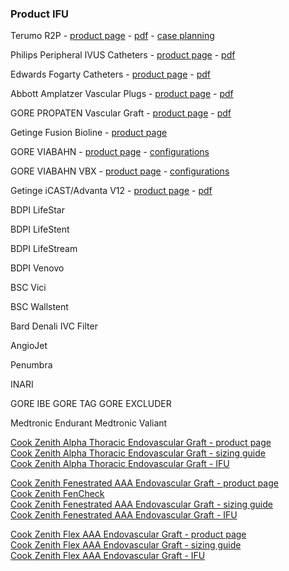 ### Product IFU

Terumo R2P - [product page](https://www.terumois.com/procedural-solutions/r2p-portfolio.html) - [pdf](https://www.terumois.com/content/dam/terumo-www/global-shared/terumo-tis/en-us/procedural/r2p/R2P-Portfolio-Brochure.pdf) - [case planning](https://www.terumois.com/content/dam/terumo-www/global-shared/terumo-tis/en-us/procedural/ravi/Radial-Case-Planning-Form.pdf)

Philips Peripheral IVUS Catheters - [product page](https://www.usa.philips.com/healthcare/education-resources/technologies/igt/intravascular-ultrasound-ivus/peripheral/peripheral-ivus) - [pdf](https://www.documents.philips.com/assets/20180215/4df65d5bd1454f7ebf00a888015e4ada.pdf)

Edwards Fogarty Catheters - [product page](https://www.edwards.com/devices/catheters/clot-management) - [pdf](https://edwardsprod.blob.core.windows.net/media/Br/devices/catheters/clot%20management/fogartyclotmanagement.pdf)

Abbott Amplatzer Vascular Plugs - [product page](https://www.cardiovascular.abbott/int/en/hcp/products/peripheral-intervention/amplatzer-family-vascular-plugs.html) - [pdf](http://www.cardion.cz/file/1290/avpfam-specsheet-intl.pdf)

GORE PROPATEN Vascular Graft - [product page](https://www.goremedical.com/products/propaten) - [pdf](https://www.goremedical.com/resource/AY0065-EN1)

Getinge Fusion Bioline - [product page](https://www.getinge.com/us/product-catalog/fusion-bioline/)

GORE VIABAHN - [product page](https://www.goremedical.com/products/viabahn) - [configurations](https://www.goremedical.com/products/viabahn/specifications-us)

GORE VIABAHN VBX - [product page](https://www.goremedical.com/products/vbx) - [configurations](https://www.goremedical.com/resource/AV1068-EN1)

Getinge iCAST/Advanta V12 - [product page](https://www.getinge.com/int/product-catalog/advanta-v12-balloon-expandable-covered-stent) - [pdf](https://www.getinge.com/dam/hospital/documents/english/011529_v12_ld_one_page_ordering_sheet-en-non_us.pdf)

BDPI LifeStar

BDPI LifeStent

BDPI LifeStream

BDPI Venovo

BSC Vici

BSC Wallstent

Bard Denali IVC Filter

AngioJet

Penumbra

INARI

GORE IBE
GORE TAG
GORE EXCLUDER

Medtronic Endurant
Medtronic Valiant

[Cook Zenith Alpha Thoracic Endovascular Graft - product page](https://aortic.cookmedical.com/thoracic/)  
[Cook Zenith Alpha Thoracic Endovascular Graft - sizing guide](https://mobileportfolio.cookmedical.com/public/16002/16002)  
[Cook Zenith Alpha Thoracic Endovascular Graft - IFU](https://www.cookmedical.com/data/IFU_PDF/I-ALPHA-THORACIC-442-03.PDF)

[Cook Zenith Fenestrated AAA Endovascular Graft - product page](https://aortic.cookmedical.com/visceral/)  
[Cook Zenith FenCheck](https://fencheck.cookmedical.com/zenfencheck/)  
[Cook Zenith Fenestrated AAA Endovascular Graft - sizing guide](https://mobileportfolio.cookmedical.com/public/12922/12922)  
[Cook Zenith Fenestrated AAA Endovascular Graft - IFU](https://www.cookmedical.com/data/IFU_PDF/IFU-FU_V3.PDF)

[Cook Zenith Flex AAA Endovascular Graft - product page](https://aortic.cookmedical.com/abdominal/)  
[Cook Zenith Flex AAA Endovascular Graft - sizing guide](https://mobileportfolio.cookmedical.com/public/10233/10233)  
[Cook Zenith Flex AAA Endovascular Graft - IFU](https://www.cookmedical.com/data/IFU_PDF/T_ZAAAF_REV5.PDF)
